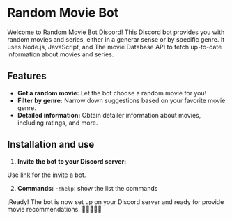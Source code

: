 # Random Movie Bot

Welcome to Random Movie Bot Discord! This Discord bot provides you with random movies and series, either in a generar sense or by specific genre.
It uses Node.js, JavaScript, and The movie Database API to fetch up-to-date information about movies and series.

## Features
- **Get a random movie:** Let the bot choose a random movie for you!
- **Filter by genre:** Narrow down suggestions based on your favorite movie genre.
- **Detailed information:** Obtain detailer information about movies, including ratings, and more.

## Installation and use

1. **Invite the bot to your Discord server:**

  Use [link](https://lnkd.in/dGrAAMmq) for the invite a bot.

2. **Commands:**
-`!help`: show the list the commands

¡Ready! The bot is now set up on your Discord server and ready for provide movie recommendations.
🤖​🤖​🤖​👨‍💻​
